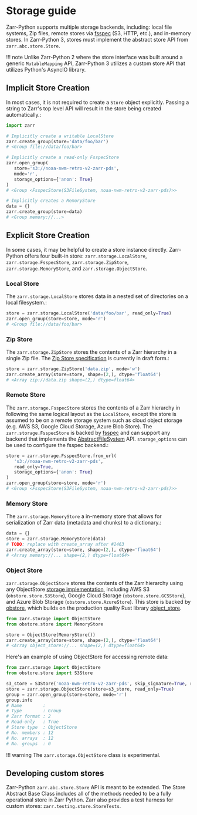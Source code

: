 # Storage guide

Zarr-Python supports multiple storage backends, including: local file systems,
Zip files, remote stores via [fsspec](https://filesystem-spec.readthedocs.io) (S3, HTTP, etc.), and in-memory stores. In
Zarr-Python 3, stores must implement the abstract store API from
`zarr.abc.store.Store`.

!!! note
    Unlike Zarr-Python 2 where the store interface was built around a generic `MutableMapping`
    API, Zarr-Python 3 utilizes a custom store API that utilizes Python's AsyncIO library.

## Implicit Store Creation

In most cases, it is not required to create a `Store` object explicitly. Passing a string
to Zarr's top level API will result in the store being created automatically.:

```python
import zarr

# Implicitly create a writable LocalStore
zarr.create_group(store='data/foo/bar')
# <Group file://data/foo/bar>

# Implicitly create a read-only FsspecStore
zarr.open_group(
   store='s3://noaa-nwm-retro-v2-zarr-pds',
   mode='r',
   storage_options={'anon': True}
)
# <Group <FsspecStore(S3FileSystem, noaa-nwm-retro-v2-zarr-pds)>>

# Implicitly creates a MemoryStore
data = {}
zarr.create_group(store=data)
# <Group memory://...>
```

## Explicit Store Creation

In some cases, it may be helpful to create a store instance directly. Zarr-Python offers four
built-in store: `zarr.storage.LocalStore`, `zarr.storage.FsspecStore`,
`zarr.storage.ZipStore`, `zarr.storage.MemoryStore`, and `zarr.storage.ObjectStore`.

### Local Store

The `zarr.storage.LocalStore` stores data in a nested set of directories on a local
filesystem.:

```python
store = zarr.storage.LocalStore('data/foo/bar', read_only=True)
zarr.open_group(store=store, mode='r')
# <Group file://data/foo/bar>
```

### Zip Store

The `zarr.storage.ZipStore` stores the contents of a Zarr hierarchy in a single
Zip file. The [Zip Store specification](https://github.com/zarr-developers/zarr-specs/pull/311) is currently in draft form.:

```python
store = zarr.storage.ZipStore('data.zip', mode='w')
zarr.create_array(store=store, shape=(2,), dtype='float64')
# <Array zip://data.zip shape=(2,) dtype=float64>
```

### Remote Store

The `zarr.storage.FsspecStore` stores the contents of a Zarr hierarchy in following the same
logical layout as the `LocalStore`, except the store is assumed to be on a remote storage system
such as cloud object storage (e.g. AWS S3, Google Cloud Storage, Azure Blob Store). The
`zarr.storage.FsspecStore` is backed by [fsspec](https://filesystem-spec.readthedocs.io) and can support any backend
that implements the [AbstractFileSystem](https://filesystem-spec.readthedocs.io/en/stable/api.html#fsspec.spec.AbstractFileSystem)
API. `storage_options` can be used to configure the fsspec backend.:

```python
store = zarr.storage.FsspecStore.from_url(
   's3://noaa-nwm-retro-v2-zarr-pds',
   read_only=True,
   storage_options={'anon': True}
)
zarr.open_group(store=store, mode='r')
# <Group <FsspecStore(S3FileSystem, noaa-nwm-retro-v2-zarr-pds)>>
```

### Memory Store

The `zarr.storage.MemoryStore` a in-memory store that allows for serialization of
Zarr data (metadata and chunks) to a dictionary.:

```python
data = {}
store = zarr.storage.MemoryStore(data)
# TODO: replace with create_array after #2463
zarr.create_array(store=store, shape=(2,), dtype='float64')
# <Array memory://... shape=(2,) dtype=float64>
```

### Object Store

`zarr.storage.ObjectStore` stores the contents of the Zarr hierarchy using any ObjectStore
[storage implementation](https://developmentseed.org/obstore/latest/api/store/), including AWS S3 (`obstore.store.S3Store`), Google Cloud Storage (`obstore.store.GCSStore`), and Azure Blob Storage (`obstore.store.AzureStore`). This store is backed by [obstore](https://developmentseed.org/obstore/latest/), which
builds on the production quality Rust library [object_store](https://docs.rs/object_store/latest/object_store/).

```python
from zarr.storage import ObjectStore
from obstore.store import MemoryStore

store = ObjectStore(MemoryStore())
zarr.create_array(store=store, shape=(2,), dtype='float64')
# <Array object_store://... shape=(2,) dtype=float64>
```

Here's an example of using ObjectStore for accessing remote data:

```python
from zarr.storage import ObjectStore
from obstore.store import S3Store

s3_store = S3Store('noaa-nwm-retro-v2-zarr-pds', skip_signature=True, region="us-west-2")
store = zarr.storage.ObjectStore(store=s3_store, read_only=True)
group = zarr.open_group(store=store, mode='r')
group.info
# Name        :
# Type        : Group
# Zarr format : 2
# Read-only   : True
# Store type  : ObjectStore
# No. members : 12
# No. arrays  : 12
# No. groups  : 0
```

!!! warning
    The `zarr.storage.ObjectStore` class is experimental.

## Developing custom stores

Zarr-Python `zarr.abc.store.Store` API is meant to be extended. The Store Abstract Base
Class includes all of the methods needed to be a fully operational store in Zarr Python.
Zarr also provides a test harness for custom stores: `zarr.testing.store.StoreTests`.
